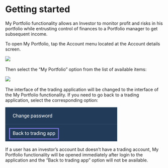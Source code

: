 # Getting started

My Portfolio functionality allows an Investor to monitor profit and risks in his portfolio while entrusting control of finances to a Portfolio manager to get subsequent income.

To open My Portfolio, tap the Account menu located at the Account details screen.

![](https://lh5.googleusercontent.com/0Ms59d0m8MbzcR1hsIFYoi0PZXF\_Mf\_bPUCtpQA0Hoq4pyA2CfpQHyCo\_9hCY1SOT8VUOaqXYzJFbQGSEVmmlk9ehQhB9AbXBfWHGB\_IfIP3hNrQyr8YG1pzfgMKXdrwvPqVJojL)

Then select the “My Portfolio” option from the list of available items:

![](https://lh6.googleusercontent.com/5xeHaGMYcBfk6kN0VQx9w8zxz5pE9NNoCcnzRGotFoPPKR1i6yhou6arYIsRolcy\_xgMLpYir1axMLcYG863ZIo97YEPamxXy6pN79dvuCp00o0nCbo9tb3z3flLw5q9Tvik5Y0G)

The interface of the trading application will be changed to the interface of the My Portfolio functionality. If you need to go back to a trading application, select the corresponding option:

![](<../../../../.gitbook/assets/image-2 (4) (3) (6).png>)

If a user has an investor’s account but doesn’t have a trading account, My Portfolio functionality will be opened immediately after login to the application and the “Back to trading app” option will not be available.
